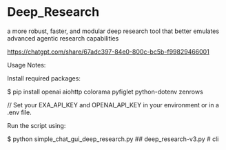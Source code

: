 # Deep_Research
a more robust, faster, and modular deep research tool that better emulates advanced agentic research capabilities

https://chatgpt.com/share/67adc397-84e0-800c-bc5b-f99829466001

Usage Notes:

Install required packages:

$ pip install openai aiohttp colorama pyfiglet python-dotenv zenrows

// Set your EXA_API_KEY and OPENAI_API_KEY in your environment or in a .env file.

Run the script using:

$ python simple_chat_gui_deep_research.py ## deep_research-v3.py # cli
